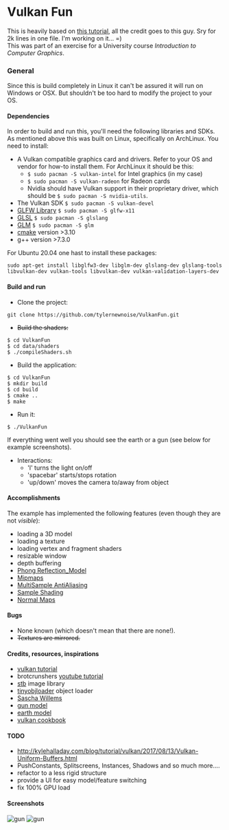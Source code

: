 # Vulkan Fun
This is heavily based on [this tutorial](https://vulkan-tutorial.com), all the
credit goes to this guy. Sry for 2k lines in one file. I'm working on it... =)  
This was part of an exercise for a University course _Introduction to Computer
Graphics_.

### General
Since this is build completely in Linux it can't be assured it will run on 
Windows or OSX. But shouldn't be too hard to modify the project to your OS.

#### Dependencies
In order to build and run this, you'll need the following libraries and SDKs. 
As mentioned above this was built on Linux, specifically on ArchLinux. You need
to install:
* A Vulkan compatible graphics card and drivers. Refer to your OS and vendor for 
  how-to install them. For ArchLinux it should be this:
  * ```$ sudo pacman -S vulkan-intel``` for Intel graphics (in my case)
  * ```$ sudo pacman -S vulkan-radeon``` for Radeon cards
  * Nvidia should have Vulkan support in their proprietary driver, which should 
    be ```$ sudo pacman -S nvidia-utils```.
* The Vulkan SDK ```$ sudo pacman -S vulkan-devel```
* [GLFW Library](https://www.glfw.org/) ```$ sudo pacman -S glfw-x11```
* [GLSL](https://github.com/KhronosGroup/glslang) ```$ sudo pacman -S glslang```
* [GLM](https://glm.g-truc.net/0.9.9/index.html ) ```$ sudo pacman -S glm```
* [cmake](cmake.org) version >3.10
* g++ version >7.3.0

For Ubuntu 20.04 one hast to install these packages:
```console
sudo apt-get install libglfw3-dev libglm-dev glslang-dev glslang-tools libvulkan-dev vulkan-tools libvulkan-dev vulkan-validation-layers-dev
```
 
#### Build and run
* Clone the project:

```git clone https://github.com/tylernewnoise/VulkanFun.git```
* ~~Build the shaders:~~
```
$ cd VulkanFun
$ cd data/shaders
$ ./compileShaders.sh
```
* Build the application:
 ```
 $ cd VulkanFun
 $ mkdir build
 $ cd build
 $ cmake ..
 $ make
```

* Run it:

```$ ./VulkanFun```

If everything went well you should see the earth or a gun (see below for 
example screenshots).

* Interactions:
    * 'l' turns the light on/off
    * 'spacebar' starts/stops rotation
    * 'up/down' moves the camera to/away from object

#### Accomplishments

The example has implemented the following features (even though they are not 
_visible_):
* loading a 3D model
* loading a texture
* loading vertex and fragment shaders
* resizable window
* depth buffering
* [Phong Reflection_Model](https://en.wikipedia.org/wiki/Phong_reflection_model)
* [Mipmaps](https://en.wikipedia.org/wiki/Mipmap)
* [MultiSample AntiAliasing](https://en.wikipedia.org/wiki/Multisample_anti-aliasing)
* [Sample Shading](https://www.khronos.org/registry/vulkan/specs/1.0/html/vkspec.html#primsrast-sampleshading)
* [Normal Maps](https://en.wikipedia.org/wiki/Normal_mapping)

#### Bugs
* None known (which doesn't mean that there are none!).
* ~~Textures are mirrored.~~

#### Credits, resources, inspirations

* [vulkan tutorial](https://vulkan-tutorial.com)
* brotcrunshers [youtube tutorial](https://www.youtube.com/watch?v=mzVFHEmnRLg&index=1&list=PL58qjcU5nk8uH9mmlASm4SFy1yuPzDAH0)
* [stb](https://github.com/nothings/stb) image library
* [tinyobjloader](https://github.com/syoyo/tinyobjloader) object loader
* [Sascha Willems](https://github.com/SaschaWillems/Vulkan)
* [gun model](https://free3d.com/3d-model/45-acp-smith-and-wesson-13999.html)
* [earth model](https://free3d.com/3d-model/planet-earth-99065.html)
* [vulkan cookbook](https://github.com/PacktPublishing/Vulkan-Cookbook)

#### TODO
* http://kylehalladay.com/blog/tutorial/vulkan/2017/08/13/Vulkan-Uniform-Buffers.html
* PushConstants, Splitscreens, Instances, Shadows and so much more....
* refactor to a less rigid structure
* provide a UI for easy model/feature switching
* fix 100% GPU load

#### Screenshots
![gun](earth.png)
![gun](gun.png)
